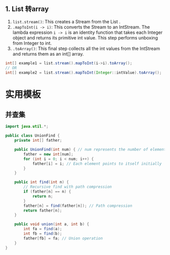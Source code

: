 ## 1. List 转array

1. `list.stream()`: This creates a Stream<Integer> from the List<Integer> .
2. `.mapToInt(i -> i)`: This converts the Stream<Integer> to an IntStream. The lambda expression `i -> i` is an identity function that takes each Integer object and returns its primitive int value. This step performs unboxing from Integer to int.
3. `.toArray()`: This final step collects all the int values from the IntStream and returns them as an int[] array.

```java
int[] example1 = list.stream().mapToInt(i->i).toArray();
// OR
int[] example2 = list.stream().mapToInt(Integer::intValue).toArray();
```

# 实用模板

## 并查集

```java
import java.util.*;

public class UnionFind {
    private int[] father;

    public UnionFind(int num) { // num represents the number of elements
        father = new int[num];
        for (int i = 0; i < num; i++) {
            father[i] = i; // Each element points to itself initially
        }
    }

    public int find(int n) {
        // Recursive find with path compression
        if (father[n] == n) {
            return n;
        }
        father[n] = find(father[n]); // Path compression
        return father[n];
    }

    public void union(int a, int b) {
        int fa = find(a);
        int fb = find(b);
        father[fb] = fa; // Union operation
    }
}

```

